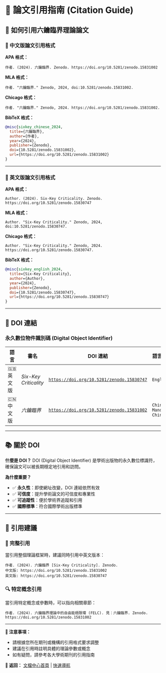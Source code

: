# 📖 論文引用指南 (Citation Guide)

## 🎯 如何引用六鑰臨界理論論文

### 📄 中文版論文引用格式

**APA 格式：**
```
作者. (2024). 六鑰臨界. Zenodo. https://doi.org/10.5281/zenodo.15831002
```

**MLA 格式：**
```
作者. "六鑰臨界." Zenodo, 2024, doi:10.5281/zenodo.15831002.
```

**Chicago 格式：**
```
作者. "六鑰臨界." Zenodo, 2024. https://doi.org/10.5281/zenodo.15831002.
```

**BibTeX 格式：**
```bibtex
@misc{sixkey_chinese_2024,
  title={六鑰臨界},
  author={作者},
  year={2024},
  publisher={Zenodo},
  doi={10.5281/zenodo.15831002},
  url={https://doi.org/10.5281/zenodo.15831002}
}
```

---

### 📄 英文版論文引用格式

**APA 格式：**
```
Author. (2024). Six-Key Criticality. Zenodo. https://doi.org/10.5281/zenodo.15830747
```

**MLA 格式：**
```
Author. "Six-Key Criticality." Zenodo, 2024, doi:10.5281/zenodo.15830747.
```

**Chicago 格式：**
```
Author. "Six-Key Criticality." Zenodo, 2024. https://doi.org/10.5281/zenodo.15830747.
```

**BibTeX 格式：**
```bibtex
@misc{sixkey_english_2024,
  title={Six-Key Criticality},
  author={Author},
  year={2024},
  publisher={Zenodo},
  doi={10.5281/zenodo.15830747},
  url={https://doi.org/10.5281/zenodo.15830747}
}
```

---

## 🔗 DOI 連結

### 永久數位物件識別碼 (Digital Object Identifier)

| 語言 | 書名 | DOI 連結 | 語言標籤 |
|------|------|----------|----------|
| 🇬🇧 英文版 | *Six-Key Criticality* | [`https://doi.org/10.5281/zenodo.15830747`](https://doi.org/10.5281/zenodo.15830747) | `English` |
| 🇨🇳 中文版 | *六鑰臨界* | [`https://doi.org/10.5281/zenodo.15831002`](https://doi.org/10.5281/zenodo.15831002) | `Chinese, Mandarin Chinese` |

---

## 📚 關於 DOI

**什麼是 DOI？**
DOI (Digital Object Identifier) 是學術出版物的永久數位標識符，確保論文可以被長期穩定地引用和訪問。

**為什麼重要？**
- ✅ **永久性**：即使網址改變，DOI 連結依然有效
- ✅ **可信度**：提升學術論文的可信度和專業性
- ✅ **可追蹤性**：便於學術界追蹤和引用
- ✅ **國際標準**：符合國際學術出版標準

---

## 🎯 引用建議

### 📖 完整引用
當引用整個理論框架時，建議同時引用中英文版本：

```
作者. (2024). 六鑰臨界 [Six-Key Criticality]. Zenodo. 
中文版: https://doi.org/10.5281/zenodo.15831002
英文版: https://doi.org/10.5281/zenodo.15830747
```

### 🔍 特定概念引用
當引用特定概念或參數時，可以指向相關章節：

```
作者. (2024). 六鑰臨界理論中的自由能極限環 (FELC). 見：六鑰臨界. Zenodo. https://doi.org/10.5281/zenodo.15831002
```

---

**📝 注意事項：**
- 請根據您所在期刊或機構的引用格式要求調整
- 建議在引用時註明具體的理論參數或概念
- 如有疑問，請參考各大學術期刊的引用指南

**🔄 返回：** [文檔中心首頁](README.md) | [快速導航](quick-navigation.md)